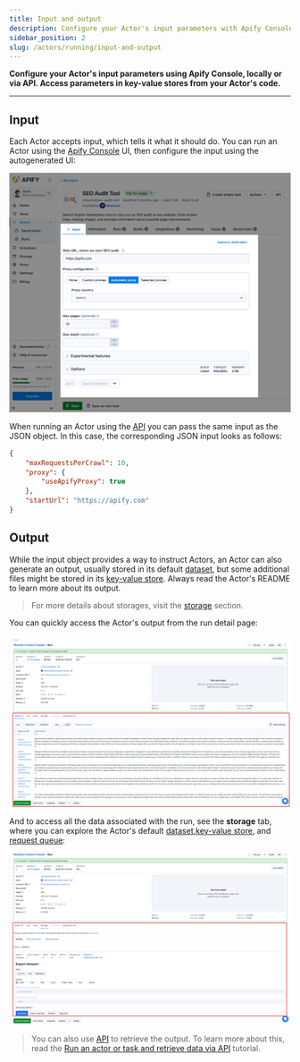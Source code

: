 ```yaml
---
title: Input and output
description: Configure your Actor's input parameters with Apify Console, locally or via API. Access parameters in key-value stores from your Actor's code.
sidebar_position: 2
slug: /actors/running/input-and-output
---
```


**Configure your Actor's input parameters using Apify Console, locally or via API. Access parameters in key-value stores from your Actor's code.**

---

## Input

Each Actor accepts input, which tells it what it should do. You can run an Actor using the [Apify Console](https://console.apify.com) UI, then configure the input using the autogenerated UI:

![Input UI](./images/input_and_output/actor-input.png)

When running an Actor using the [API](https://docs.apify.com/api/v2) you can pass the same input as the JSON object. In this case, the corresponding JSON input looks as follows:

```json
{
    "maxRequestsPerCrawl": 10,
    "proxy": {
        "useApifyProxy": true
    },
    "startUrl": "https://apify.com"
}
```

## Output

While the input object provides a way to instruct Actors, an Actor can also generate an output, usually stored in its default [dataset](../../storage/dataset), but some additional files might be stored in its [key-value store](../../storage/key-value-store). Always read the Actor's README to learn more about its output.

> For more details about storages, visit the [storage](../../storage/index.md) section.

You can quickly access the Actor's output from the run detail page:

![Actor output](./images/input_and_output/actor-output.png)

And to access all the data associated with the run, see the **storage** tab, where you can explore the Actor's default [dataset](../../storage/dataset),[key-value store](../../storage/key-value-store), and [request queue](../../storage/request-queue):

![Actor output](./images/input_and_output/actor-storage.png)

> You can also use [API](https://docs.apify.com/api/v2) to retrieve the output. To learn more about this, read the [Run an actor or task and retrieve data via API](../../tutorials/run-actor-and-retrieve-data-via-api) tutorial.

